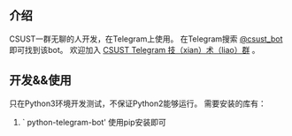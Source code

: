 ## 介绍
CSUST一群无聊的人开发，在Telegram上使用。
在Telegram搜索 [@csust_bot](https://telegram.me/csust_bot) 即可找到该bot。
欢迎加入 [CSUST Telegram 技（xian）术（liao）群](https://t.me/csuster) 。

## 开发&&使用
只在Python3环境开发测试，不保证Python2能够运行。
需要安装的库有：
1. ` python-telegram-bot' 使用pip安装即可

